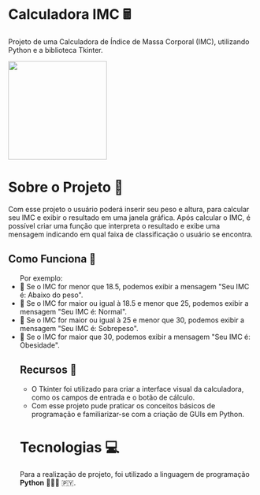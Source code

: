 # Calculadora IMC 🖩
Projeto de uma Calculadora de Índice de Massa Corporal (IMC), utilizando Python e a biblioteca Tkinter.

<div>
<img src="https://github.com/user-attachments/assets/1a60881f-76e5-46b8-8995-6028060e6bb3" width="200px" />

# Sobre o Projeto 📄
  Com esse projeto o usuário poderá inserir seu peso e altura, para calcular seu IMC e exibir o resultado em uma janela gráfica.
  Após calcular o IMC, é possível criar uma função que interpreta o resultado e exibe uma mensagem indicando em qual faixa de classificação o usuário se encontra.
 
## Como Funciona 🎯
<div> 
  <ul>Por exemplo:
    <li>📌 Se o IMC for menor que 18.5, podemos exibir a mensagem "Seu IMC é: Abaixo do peso".
    <li>📌 Se o IMC for maior ou igual à 18.5 e menor que 25, podemos exibir a mensagem "Seu IMC é: Normal".
    <li>📌 Se o IMC for maior ou igual à 25 e menor que 30, podemos exibir a mensagem "Seu IMC é: Sobrepeso".
    <li>📌 Se o IMC for maior que 30, podemos exibir a mensagem "Seu IMC é: Obesidade".
  
## Recursos 📂
  - O Tkinter foi utilizado para criar a interface visual da calculadora, como os campos de entrada e o botão de cálculo.
  - Com esse projeto pude praticar os conceitos básicos de programação e familiarizar-se com a criação de GUIs em Python.

  # Tecnologias 💻
  Para a realização de projeto, foi utilizado a linguagem de programação **Python** 👩🏻‍💻 🇵🇾.

